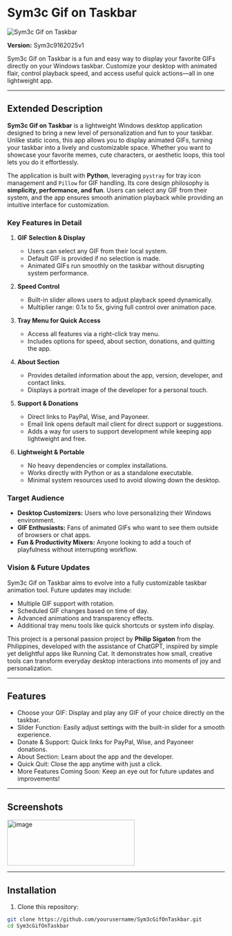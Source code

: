 # Sym3c Gif on Taskbar

![Sym3c Gif on Taskbar](<img width="333" height="333" alt="image" src="https://github.com/user-attachments/assets/3607d2aa-d1ff-4e58-9fc4-e41c2950194f" />
)

**Version:** Sym3c9162025v1

Sym3c Gif on Taskbar is a fun and easy way to display your favorite GIFs directly on your Windows taskbar. Customize your desktop with animated flair, control playback speed, and access useful quick actions—all in one lightweight app.

---

## Extended Description

**Sym3c Gif on Taskbar** is a lightweight Windows desktop application designed to bring a new level of personalization and fun to your taskbar. Unlike static icons, this app allows you to display animated GIFs, turning your taskbar into a lively and customizable space. Whether you want to showcase your favorite memes, cute characters, or aesthetic loops, this tool lets you do it effortlessly.  

The application is built with **Python**, leveraging `pystray` for tray icon management and `Pillow` for GIF handling. Its core design philosophy is **simplicity, performance, and fun**. Users can select any GIF from their system, and the app ensures smooth animation playback while providing an intuitive interface for customization.

### Key Features in Detail

1. **GIF Selection & Display**
   - Users can select any GIF from their local system.
   - Default GIF is provided if no selection is made.
   - Animated GIFs run smoothly on the taskbar without disrupting system performance.

2. **Speed Control**
   - Built-in slider allows users to adjust playback speed dynamically.
   - Multiplier range: 0.1x to 5x, giving full control over animation pace.

3. **Tray Menu for Quick Access**
   - Access all features via a right-click tray menu.
   - Includes options for speed, about section, donations, and quitting the app.

4. **About Section**
   - Provides detailed information about the app, version, developer, and contact links.
   - Displays a portrait image of the developer for a personal touch.

5. **Support & Donations**
   - Direct links to PayPal, Wise, and Payoneer.
   - Email link opens default mail client for direct support or suggestions.
   - Adds a way for users to support development while keeping app lightweight and free.

6. **Lightweight & Portable**
   - No heavy dependencies or complex installations.
   - Works directly with Python or as a standalone executable.
   - Minimal system resources used to avoid slowing down the desktop.

### Target Audience

- **Desktop Customizers:** Users who love personalizing their Windows environment.
- **GIF Enthusiasts:** Fans of animated GIFs who want to see them outside of browsers or chat apps.
- **Fun & Productivity Mixers:** Anyone looking to add a touch of playfulness without interrupting workflow.

### Vision & Future Updates

Sym3c Gif on Taskbar aims to evolve into a fully customizable taskbar animation tool. Future updates may include:  

- Multiple GIF support with rotation.
- Scheduled GIF changes based on time of day.
- Advanced animations and transparency effects.
- Additional tray menu tools like quick shortcuts or system info display.

This project is a personal passion project by **Philip Sigaton** from the Philippines, developed with the assistance of ChatGPT, inspired by simple yet delightful apps like Running Cat. It demonstrates how small, creative tools can transform everyday desktop interactions into moments of joy and personalization.

---

## Features

- Choose your GIF: Display and play any GIF of your choice directly on the taskbar.
- Slider Function: Easily adjust settings with the built-in slider for a smooth experience.
- Donate & Support: Quick links for PayPal, Wise, and Payoneer donations.
- About Section: Learn about the app and the developer.
- Quick Quit: Close the app anytime with just a click.
- More Features Coming Soon: Keep an eye out for future updates and improvements!

---

## Screenshots

<img width="295" height="106" alt="image" src="https://github.com/user-attachments/assets/74cde293-f8e5-4828-ac69-23d276678691" />



---

## Installation

1. Clone this repository:

```bash
git clone https://github.com/yourusername/Sym3cGifOnTaskbar.git
cd Sym3cGifOnTaskbar
